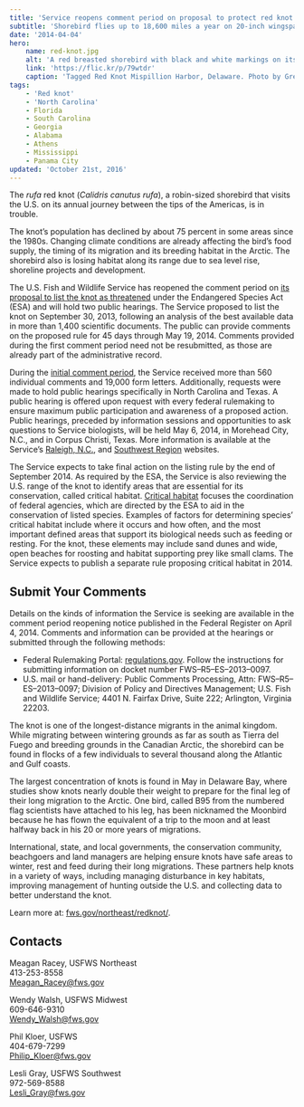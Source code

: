 ```yaml
---
title: 'Service reopens comment period on proposal to protect red knot under Endangered Species Act'
subtitle: 'Shorebird flies up to 18,600 miles a year on 20-inch wingspan'
date: '2014-04-04'
hero:
    name: red-knot.jpg
    alt: 'A red breasted shorebird with black and white markings on its back.'
    link: 'https://flic.kr/p/79wtdr'
    caption: 'Tagged Red Knot Mispillion Harbor, Delaware. Photo by Gregory Breese, USFWS.'
tags:
    - 'Red knot'
    - 'North Carolina'
    - Florida
    - South Carolina
    - Georgia
    - Alabama
    - Athens
    - Mississippi
    - Panama City
updated: 'October 21st, 2016'
---
```


The _rufa_ red knot (<em>Calidris canutus rufa</em>), a robin-sized shorebird that visits the U.S. on its annual journey between the tips of the Americas, is in trouble.

The knot’s population has declined by about 75 percent in some areas since the 1980s. Changing climate conditions are already affecting the bird’s food supply, the timing of its migration and its breeding habitat in the Arctic. The shorebird also is losing habitat along its range due to sea level rise, shoreline projects and development.

The U.S. Fish and Wildlife Service has reopened the comment period on [its proposal to list the knot as threatened](https://www.fws.gov/news/ShowNews.cfm?ID=60042DE0-FB9E-C978-063157265CB076C1) under the Endangered Species Act (ESA) and will hold two public hearings. The Service proposed to list the knot on September 30, 2013, following an analysis of the best available data in more than 1,400 scientific documents. The public can provide comments on the proposed rule for 45 days through May 19, 2014\. Comments provided during the first comment period need not be resubmitted, as those are already part of the administrative record.  

During the [initial comment period](https://www.regulations.gov/#!docketBrowser;rpp=25;po=0;D=FWS-R5-ES-2013-0097;dct=PS), the Service received more than 560 individual comments and 19,000 form letters. Additionally, requests were made to hold public hearings specifically in North Carolina and Texas. A public hearing is offered upon request with every federal rulemaking to ensure maximum public participation and awareness of a proposed action. Public hearings, preceded by information sessions and opportunities to ask questions to Service biologists, will be held May 6, 2014, in Morehead City, N.C., and in Corpus Christi, Texas. More information is available at the Service’s [Raleigh, N.C.](https://www.fws.gov/raleigh/), and [Southwest Region](https://www.fws.gov/southwest/) websites.

The Service expects to take final action on the listing rule by the end of September 2014. As required by the ESA, the Service is also reviewing the U.S. range of the knot to identify areas that are essential for its conservation, called critical habitat. [Critical habitat](/endangered-species-act/critical-habitat) focuses the coordination of federal agencies, which are directed by the ESA to aid in the conservation of listed species. Examples of factors for determining species’ critical habitat include where it occurs and how often, and the most important defined areas that support its biological needs such as feeding or resting. For the knot, these elements may include sand dunes and wide, open beaches for roosting and habitat supporting prey like small clams. The Service expects to publish a separate rule proposing critical habitat in 2014.

## Submit Your Comments

Details on the kinds of information the Service is seeking are available in the comment period reopening notice published in the Federal Register on April 4, 2014. Comments and information can be provided at the hearings or submitted through the following methods:

*   Federal Rulemaking Portal: [regulations.gov](https://www.regulations.gov/). Follow the instructions for submitting information on docket number FWS–R5–ES–2013–0097.
*   U.S. mail or hand-delivery: Public Comments Processing, Attn: FWS–R5–ES–2013–0097; Division of Policy and Directives Management; U.S. Fish and Wildlife Service; 4401 N. Fairfax Drive, Suite 222; Arlington, Virginia 22203.

The knot is one of the longest-distance migrants in the animal kingdom. While migrating between wintering grounds as far as south as Tierra del Fuego and breeding grounds in the Canadian Arctic, the shorebird can be found in flocks of a few individuals to several thousand along the Atlantic and Gulf coasts.

The largest concentration of knots is found in May in Delaware Bay, where studies show knots nearly double their weight to prepare for the final leg of their long migration to the Arctic. One bird, called B95 from the numbered flag scientists have attached to his leg, has been nicknamed the Moonbird because he has flown the equivalent of a trip to the moon and at least halfway back in his 20 or more years of migrations.

International, state, and local governments, the conservation community, beachgoers and land managers are helping ensure knots have safe areas to winter, rest and feed during their long migrations. These partners help knots in a variety of ways, including managing disturbance in key habitats, improving management of hunting outside the U.S. and collecting data to better understand the knot.

Learn more at: [fws.gov/northeast/redknot/](https://www.fws.gov/northeast/redknot/).

## Contacts

Meagan Racey, USFWS Northeast  
413-253-8558  
[Meagan_Racey@fws.gov](mailto:Meagan_Racey@fws.gov)

Wendy Walsh, USFWS Midwest  
609-646-9310  
[Wendy_Walsh@fws.gov](mailto:Wendy_Walsh@fws.gov)

Phil Kloer, USFWS  
404-679-7299  
[Philip_Kloer@fws.gov](mailto:Philip_Kloer@fws.gov)

Lesli Gray, USFWS Southwest  
972-569-8588  
[Lesli_Gray@fws.gov](mailto:Lesli_Gray@fws.gov)
